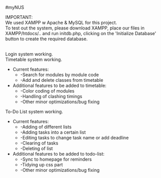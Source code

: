 #myNUS

IMPORTANT: <br />
We used XAMPP w Apache & MySQL for this project. <br /> 
To test out the system, please download XAMPP, place our files in XAMPP/htdocs/.. and run initdb.php, clicking on the 'Initialize Database' button to create the required database. <br /> <br />


Login system working. <br />
Timetable system working.
  * Current features: <br />
    * -Search for modules by module code <br />
    * -Add and delete classes from timetable <br />
  * Additional features to be added to timetable: <br />
    * -Color coding of modules <br />
    * -Handling of clashing timings <br />
    * -Other minor optimizations/bug fixing <br />

  To-Do List system working.
  * Current features: <br />
    * -Adding of different lists <br />
    * -Adding tasks into a certain list <br />
    * -Editing tasks to change task name or add deadline <br />
    * -Clearing of tasks <br />
    * -Deleting of list <br />
  * Additional features to be added to todo-list: <br />
    * -Sync to homepage for reminders <br />
    * -Tidying up css part <br />
    * -Other minor optimizations/bug fixing <br />
